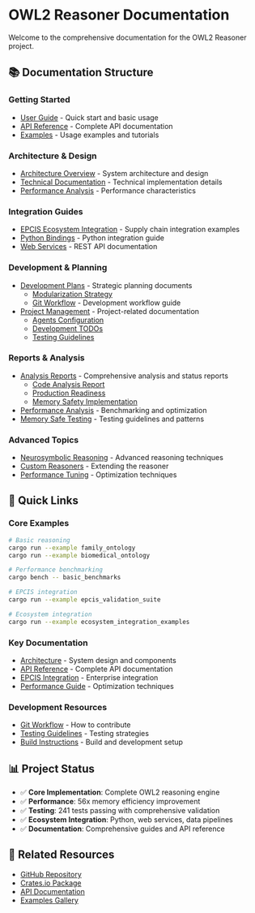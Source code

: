 # OWL2 Reasoner Documentation

Welcome to the comprehensive documentation for the OWL2 Reasoner project.

## 📚 Documentation Structure

### **Getting Started**
- [User Guide](src/getting-started.md) - Quick start and basic usage
- [API Reference](API_REFERENCE.md) - Complete API documentation
- [Examples](src/examples/examples.md) - Usage examples and tutorials

### **Architecture & Design**
- [Architecture Overview](architecture/ARCHITECTURE.md) - System architecture and design
- [Technical Documentation](technical-documentation/README.md) - Technical implementation details
- [Performance Analysis](performance/COMPREHENSIVE_PERFORMANCE_ANALYSIS.md) - Performance characteristics

### **Integration Guides**
- [EPCIS Ecosystem Integration](guides/ECOSYSTEM_INTEGRATION.md) - Supply chain integration examples
- [Python Bindings](src/api/python-bindings.md) - Python integration guide
- [Web Services](src/api/web-services.md) - REST API documentation

### **Development & Planning**
- [Development Plans](plans/) - Strategic planning documents
  - [Modularization Strategy](plans/MODULARIZATION_STRATEGY.md)
  - [Git Workflow](plans/GIT_WORKFLOW.md) - Development workflow guide
- [Project Management](project/) - Project-related documentation
  - [Agents Configuration](project/AGENTS.md)
  - [Development TODOs](project/TODOS.md)
  - [Testing Guidelines](project/TESTING_IMPROVEMENT_PLAN.md)

### **Reports & Analysis**
- [Analysis Reports](reports/) - Comprehensive analysis and status reports
  - [Code Analysis Report](reports/CODE_ANALYSIS_REPORT.md)
  - [Production Readiness](reports/PRODUCTION_READINESS_SUMMARY.md)
  - [Memory Safety Implementation](reports/MEMORY_SAFETY_IMPLEMENTATION_SUMMARY.md)
- [Performance Analysis](BENCHMARKING.md) - Benchmarking and optimization
- [Memory Safe Testing](MEMORY_SAFE_TESTING.md) - Testing guidelines and patterns

### **Advanced Topics**
- [Neurosymbolic Reasoning](src/neurosymbolic-reasoning.md) - Advanced reasoning techniques
- [Custom Reasoners](src/advanced/custom-reasoners.md) - Extending the reasoner
- [Performance Tuning](src/advanced/performance-tuning.md) - Optimization techniques

## 🚀 Quick Links

### **Core Examples**
```bash
# Basic reasoning
cargo run --example family_ontology
cargo run --example biomedical_ontology

# Performance benchmarking
cargo bench -- basic_benchmarks

# EPCIS integration
cargo run --example epcis_validation_suite

# Ecosystem integration
cargo run --example ecosystem_integration_examples
```

### **Key Documentation**
- [Architecture](architecture/ARCHITECTURE.md) - System design and components
- [API Reference](API_REFERENCE.md) - Complete API documentation
- [EPCIS Integration](guides/ECOSYSTEM_INTEGRATION.md) - Enterprise integration
- [Performance Guide](src/advanced/performance-tuning.md) - Optimization techniques

### **Development Resources**
- [Git Workflow](plans/GIT_WORKFLOW.md) - How to contribute
- [Testing Guidelines](project/TESTING_IMPROVEMENT_PLAN.md) - Testing strategies
- [Build Instructions](src/developer/building.md) - Build and development setup

## 📊 Project Status

- ✅ **Core Implementation**: Complete OWL2 reasoning engine
- ✅ **Performance**: 56x memory efficiency improvement
- ✅ **Testing**: 241 tests passing with comprehensive validation
- ✅ **Ecosystem Integration**: Python, web services, data pipelines
- ✅ **Documentation**: Comprehensive guides and API reference

## 🔗 Related Resources

- [GitHub Repository](https://github.com/anusornc/owl2-reasoner)
- [Crates.io Package](https://crates.io/crates/owl2-reasoner)
- [API Documentation](API_REFERENCE.md)
- [Examples Gallery](src/examples/examples.md)